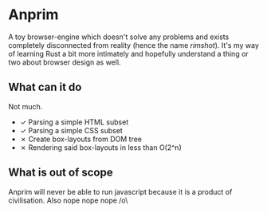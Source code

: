 # Anprim

A toy browser-engine which doesn't solve any problems and exists completely disconnected from reality (hence the name *rimshot*). It's my way of learning Rust a bit more intimately and hopefully understand a thing or two about browser design as well.


## What can it do

Not much.

 - ✓ Parsing a simple HTML subset
 - ✓ Parsing a simple CSS subset
 - ✗ Create box-layouts from DOM tree
 - ✗ Rendering said box-layouts in less than O(2^n)


## What is out of scope

Anprim will never be able to run javascript because it is a product of civilisation. Also nope nope nope /o\
